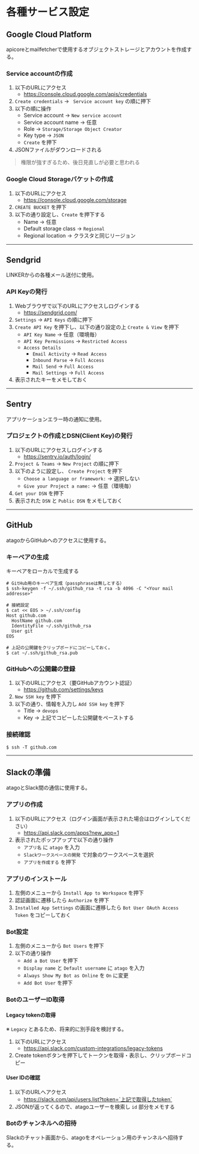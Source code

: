 
# 各種サービス設定
## Google Cloud Platform
apicoreとmailfetcherで使用するオブジェクトストレージとアカウントを作成する。
### Service accountの作成
1. 以下のURLにアクセス
   - https://console.cloud.google.com/apis/credentials
2. `Create credentials` -> ` Service account key` の順に押下
3. 以下の順に操作
   - Service account -> `New service account`
   - Service account name -> 任意
   - Role -> `Storage/Storage Object Creator`
   - Key type -> `JSON`
   - `Create` を押下
4. JSONファイルがダウンロードされる
> 権限が強すぎるため、後日見直しが必要と思われる

### Google Cloud Storageバケットの作成
1. 以下のURLにアクセス
   - https://console.cloud.google.com/storage
2. `CREATE BUCKET` を押下
3. 以下の通り設定し、`Create` を押下する
   - Name -> 任意
   - Default storage class -> `Regional`
   - Regional location -> クラスタと同じリージョン

- - -


## Sendgrid
LINKERからの各種メール送付に使用。

### API Keyの発行
1. Webブラウザで以下のURLにアクセスしログインする
   - https://sendgrid.com/
2. `Settings` -> `API Keys` の順に押下
3. `Create API Key` を押下し、以下の通り設定の上 `Create & View` を押下
   - `API Key Name` -> 任意（環境毎）
   - `API Key Permissions` -> `Restricted Access`
   - `Access Details`
     - `Email Activity` -> `Read Access`
     - `Inbound Parse` -> `Full Access`
     - `Mail Send` -> `Full Access`
     - `Mail Settings` -> `Full Access`
4. 表示されたキーをメモしておく

- - -

## Sentry
アプリケーションエラー時の通知に使用。

### プロジェクトの作成とDSN(Client Key)の発行
1. 以下のURLにアクセスしログインする
   - https://sentry.io/auth/login/
2. `Project & Teams` -> `New Project` の順に押下
3. 以下のように設定し、 `Create Project` を押下
   - `Choose a language or framework:` -> 選択しない
   - `Give your Project a name:` -> 任意（環境毎）
4. `Get your DSN` を押下
5. 表示された `DSN` と `Public DSN` をメモしておく

- - -

## GitHub
atagoからGitHubへのアクセスに使用する。
### キーペアの生成
キーペアをローカルで生成する

```
# GitHub用のキーペア生成（passphraseは無しとする）
$ ssh-keygen -f ~/.ssh/github_rsa -t rsa -b 4096 -C "<Your mail addresse>"

# 接続設定
$ cat << EOS > ~/.ssh/config
Host github.com
  HostName github.com
  IdentityFile ~/.ssh/github_rsa
  User git
EOS

# 上記の公開鍵をクリップボードにコピーしておく。
$ cat ~/.ssh/github_rsa.pub
```

### GitHubへの公開鍵の登録

1. 以下のURLにアクセス（要GitHubアカウント認証）
   - https://github.com/settings/keys
2. `New SSH key` を押下
3. 以下の通り、情報を入力し `Add SSH key` を押下
   - Title -> `devops`
   - Key -> 上記でコピーした公開鍵をペーストする

### 接続確認

```
$ ssh -T github.com
```

- - -

## Slackの準備
atagoとSlack間の通信に使用する。
### アプリの作成
1. 以下のURLにアクセス（ログイン画面が表示された場合はログインしてください）
   - https://api.slack.com/apps?new_app=1
2. 表示されたポップアップで以下の通り操作
   - `アプリ名` に `atago` を入力
   - `Slackワークスペースの開発` で対象のワークスペースを選択
   - `アプリを作成する` を押下

### アプリのインストール
1. 左側のメニューから `Install App to Workspace` を押下
2. 認証画面に遷移したら `Authorize` を押下
3. `Installed App Settings` の画面に遷移したら `Bot User OAuth Access Token` をコピーしておく

### Bot設定 
1. 左側のメニューから `Bot Users` を押下
2. 以下の通り操作
   - `Add a Bot User` を押下
   - `Display name` と `Default username` に `atago` を入力
   - `Always Show My Bot as Online` を `On` に変更
   - `Add Bot User` を押下

### BotのユーザーID取得
#### Legacy tokenの取得
※ `Legacy` とあるため、将来的に別手段を検討する。
1. 以下のURLにアクセス
   - https://api.slack.com/custom-integrations/legacy-tokens
2. Create tokenボタンを押下してトークンを取得・表示し、クリップボードコピー

#### User IDの確認
1. 以下のURLへアクセス
   - https://slack.com/api/users.list?token=`上記で取得したtoken`
2. JSONが返ってくるので、atagoユーザーを検索し `id` 部分をメモする


### Botのチャンネルへの招待
Slackのチャット画面から、atagoをオペレーション用のチャンネルへ招待する。